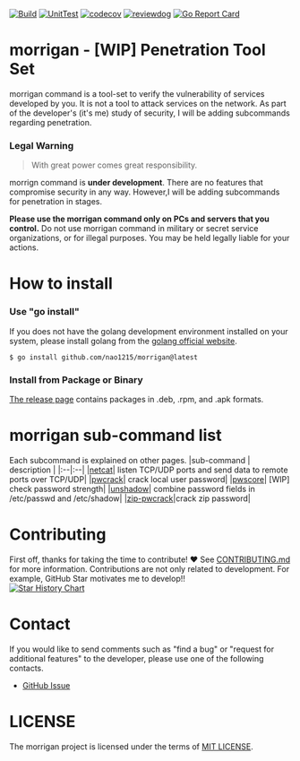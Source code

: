 [![Build](https://github.com/nao1215/morrigan/actions/workflows/build.yml/badge.svg)](https://github.com/nao1215/morrigan/actions/workflows/build.yml)
[![UnitTest](https://github.com/nao1215/morrigan/actions/workflows/unit_test.yml/badge.svg)](https://github.com/nao1215/morrigan/actions/workflows/unit_test.yml)
[![codecov](https://codecov.io/gh/nao1215/morrigan/branch/main/graph/badge.svg?token=AGqQgVDcL1)](https://codecov.io/gh/nao1215/morrigan)
[![reviewdog](https://github.com/nao1215/morrigan/actions/workflows/reviewdog.yml/badge.svg)](https://github.com/nao1215/morrigan/actions/workflows/reviewdog.yml)
[![Go Report Card](https://goreportcard.com/badge/github.com/nao1215/morrigan)](https://goreportcard.com/report/github.com/nao1215/morrigan)
# morrigan - [WIP] Penetration Tool Set
morrigan command is a tool-set to verify the vulnerability of services developed by you. It is not a tool to attack services on the network. As part of the developer's (it's me) study of security, I will be adding subcommands regarding penetration.  
  
### **Legal Warning**
> With great power comes great responsibility.

morrign command is **under development**. There are no features that compromise security in any way. However,I will be adding subcommands for penetration in stages.  

**Please use the morrigan command only on PCs and servers that you control.** Do not use morrigan command in military or secret service organizations, or for illegal purposes. You may be held legally liable for your actions.  


# How to install
### Use "go install"
If you does not have the golang development environment installed on your system, please install golang from the [golang official website](https://go.dev/doc/install).
```
$ go install github.com/nao1215/morrigan@latest
```

### Install from Package or Binary
[The release page](https://github.com/nao1215/morrigan/releases) contains packages in .deb, .rpm, and .apk formats.


# morrigan sub-command list
Each subcommand is explained on other pages.
|sub-command | description |
|:--|:--|
|[netcat](./docs/netcat.md)| listen TCP/UDP ports and send data to remote ports over TCP/UDP|
|[pwcrack](./docs/pwcrack.md)| crack local user password|
|[pwscore](./docs/pwscore.md)| [WIP] check password strength|
|[unshadow](./docs/unshadow.md)| combine password fields in /etc/passwd and /etc/shadow|
|[zip-pwcrack](./docs/zip-pwcrack.md)|crack zip password|

# Contributing
First off, thanks for taking the time to contribute! ❤️  See [CONTRIBUTING.md](./CONTRIBUTING.md) for more information.
Contributions are not only related to development. For example, GitHub Star motivates me to develop!!  
[![Star History Chart](https://api.star-history.com/svg?repos=nao1215/morrigan&type=Date)](https://star-history.com/#nao1215/morrigan&Date)



# Contact
If you would like to send comments such as "find a bug" or "request for additional features" to the developer, please use one of the following contacts.

- [GitHub Issue](https://github.com/nao1215/morrigan/issues)

# LICENSE
The morrigan project is licensed under the terms of [MIT LICENSE](./LICENSE).